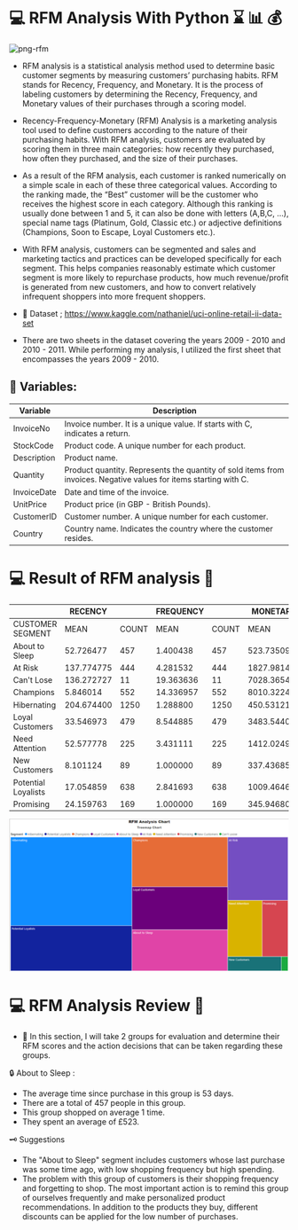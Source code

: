 # :computer: **RFM Analysis With Python** :hourglass: :bar_chart: :moneybag:

![png-rfm](https://www.dijitalmecmua.com/wp-content/uploads/2021/09/RFM-analizi-1200x642.jpg)


* RFM analysis is a statistical analysis method used to determine basic customer segments by measuring customers’ purchasing habits. RFM stands for Recency, Frequency, and Monetary. It is the process of labeling customers by determining the Recency, Frequency, and Monetary values of their purchases through a scoring model.

* Recency-Frequency-Monetary (RFM) Analysis is a marketing analysis tool used to define customers according to the nature of their purchasing habits. With RFM analysis, customers are evaluated by scoring them in three main categories: how recently they purchased, how often they purchased, and the size of their purchases.

* As a result of the RFM analysis, each customer is ranked numerically on a simple scale in each of these three categorical values. According to the ranking made, the “Best” customer will be the customer who receives the highest score in each category. Although this ranking is usually done between 1 and 5, it can also be done with letters (A,B,C, …), special name tags (Platinum, Gold, Classic etc.) or adjective definitions (Champions, Soon to Escape, Loyal Customers etc.).

* With RFM analysis, customers can be segmented and sales and marketing tactics and practices can be developed specifically for each segment. This helps companies reasonably estimate which customer segment is more likely to repurchase products, how much revenue/profit is generated from new customers, and how to convert relatively infrequent shoppers into more frequent shoppers.

* :pushpin: Dataset ; https://www.kaggle.com/nathaniel/uci-online-retail-ii-data-set
* There are two sheets in the dataset covering the years 2009 - 2010 and 2010 - 2011. While performing my analysis, I utilized the first sheet that encompasses the years 2009 - 2010.

## :pushpin: Variables:

| Variable     | Description                                                  |
|--------------|--------------------------------------------------------------|
| InvoiceNo    | Invoice number. It is a unique value. If starts with C, indicates a return. |
| StockCode    | Product code. A unique number for each product.             |
| Description  | Product name.                                               |
| Quantity     | Product quantity. Represents the quantity of sold items from invoices. Negative values for items starting with C. |
| InvoiceDate  | Date and time of the invoice.                               |
| UnitPrice    | Product price (in GBP - British Pounds).                     |
| CustomerID   | Customer number. A unique number for each customer.         |
| Country      | Country name. Indicates the country where the customer resides. |


# :computer: Result of RFM analysis :closed_book:
|                      |     RECENCY     |               |     FREQUENCY     |               |      MONETARY     |               |
|----------------------|-----------------|---------------|-------------------|---------------|-------------------|---------------|
| CUSTOMER SEGMENT     |     MEAN        |     COUNT     |     MEAN          |     COUNT     |      MEAN         |      COUNT    |
| About to Sleep       | 52.726477       | 457           | 1.400438          | 457           | 523.735098        | 457           |
| At Risk              | 137.774775      | 444           | 4.281532          | 444           | 1827.981466       | 444           |
| Can't Lose           | 136.272727      | 11            | 19.363636         | 11            | 7028.365455       | 11            |
| Champions            | 5.846014        | 552           | 14.336957         | 552           | 8010.322451       | 552           |
| Hibernating          | 204.674400      | 1250          | 1.288800          | 1250          | 450.531211        | 1250          |
| Loyal Customers      | 33.546973       | 479           | 8.544885          | 479           | 3483.544061       | 479           |
| Need Attention       | 52.577778       | 225           | 3.431111          | 225           | 1412.024933       | 225           |
| New Customers        | 8.101124        | 89            | 1.000000          | 89            | 337.436854        | 89            |
| Potential Loyalists  | 17.054859       | 638           | 2.841693          | 638           | 1009.464625       | 638           |
| Promising            | 24.159763       | 169           | 1.000000          | 169           | 345.946805        | 169           |

![png-rfm](https://github.com/hamzaugursumer/RFMAnalysisWithPython/blob/main/Rfm%20chart%20png.png)

# :computer: RFM Analysis Review :open_book:

* :pushpin: In this section, I will take 2 groups for evaluation and determine their RFM scores and the action decisions that can be taken regarding these groups.

:lock: About to Sleep :

* The average time since purchase in this group is 53 days.
* There are a total of 457 people in this group.
* This group shopped on average 1 time.
* They spent an average of £523.

:old_key: Suggestions

* The "About to Sleep" segment includes customers whose last purchase was some time ago, with low shopping frequency but high spending.
* The problem with this group of customers is their shopping frequency and forgetting to shop. The most important action is to remind this group of ourselves frequently and make personalized product recommendations. In addition to the products they buy, different discounts can be applied for the low number of purchases.


